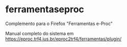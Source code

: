 # ferramentaseproc
Complemento para o Firefox "Ferramentas e-Proc"

Manual completo do sistema em https://eproc.trf4.jus.br/eproc2trf4/ferramentas/plugin/
